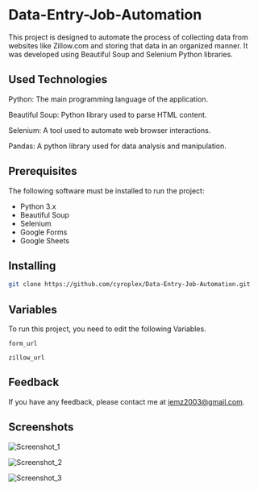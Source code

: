 # Data-Entry-Job-Automation

This project is designed to automate the process of collecting data from websites like Zillow.com and storing that data in an organized manner. It was developed using Beautiful Soup and Selenium Python libraries.
## Used Technologies

Python: The main programming language of the application.

Beautiful Soup: Python library used to parse HTML content.

Selenium: A tool used to automate web browser interactions.

Pandas: A python library used for data analysis and manipulation.
## Prerequisites

The following software must be installed to run the project:

- Python 3.x
- Beautiful Soup
- Selenium
- Google Forms
- Google Sheets
## Installing

``` bash
git clone https://github.com/cyroplex/Data-Entry-Job-Automation.git
```
## Variables

To run this project, you need to edit the following Variables.

`form_url`

`zillow_url`


  
## Feedback

If you have any feedback, please contact me at iemz2003@gmail.com.

## Screenshots

![Screenshot_1](https://github.com/cyroplex/Data-Entry-Job-Automation/assets/112264660/912573df-7a9c-469e-87f6-8dc665ed55ae)

![Screenshot_2](https://github.com/cyroplex/Data-Entry-Job-Automation/assets/112264660/a9f4f267-8921-4d85-ba99-e475ffd74b0b)

![Screenshot_3](https://github.com/cyroplex/Data-Entry-Job-Automation/assets/112264660/05c44ee5-4c9c-49c4-a2a0-b2930f6682f4)






